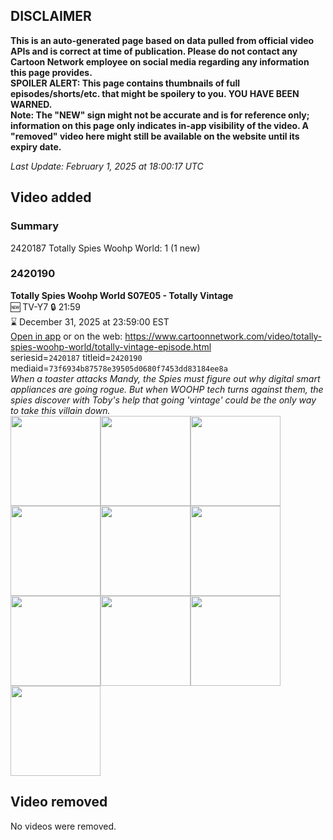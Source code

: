 ## DISCLAIMER
**This is an auto-generated page based on data pulled from official video APIs and is correct at time of publication. Please do not contact any Cartoon Network employee on social media regarding any information this page provides.**  
**SPOILER ALERT: This page contains thumbnails of full episodes/shorts/etc. that might be spoilery to you. YOU HAVE BEEN WARNED.**  
**Note: The "NEW" sign might not be accurate and is for reference only; information on this page only indicates in-app visibility of the video. A "removed" video here might still be available on the website until its expiry date.**  

_Last Update: February 1, 2025 at 18:00:17 UTC_
## Video added
### Summary
2420187 Totally Spies Woohp World: 1 (1 new)  
### 2420190
**Totally Spies Woohp World S07E05 - Totally Vintage**  
🆕 TV-Y7 🔒 21:59  
⌛ December 31, 2025 at 23:59:00 EST  
[Open in app](https://cnvideo.sercomkc.org/redirector.html?type=cnapp&seriesid=2420187&titleid=2420190&mediaid=73f6934b87578e39505d0680f7453dd83184ee8a) or on the web: https://www.cartoonnetwork.com/video/totally-spies-woohp-world/totally-vintage-episode.html  
seriesid=`2420187` titleid=`2420190` mediaid=`73f6934b87578e39505d0680f7453dd83184ee8a`  
_When a toaster attacks Mandy, the Spies must figure out why digital smart appliances are going rogue. But when WOOHP tech turns against them, the spies discover with Toby's help that going 'vintage' could be the only way to take this villain down._  
<a href="https://s3.amazonaws.com/cartoonorchestrator/2420190_001_1280x720.jpg"><img src="https://s3.amazonaws.com/cartoonorchestrator/2420190_001_640x360.jpg" height="144px" /></a><a href="https://s3.amazonaws.com/cartoonorchestrator/2420190_002_1280x720.jpg"><img src="https://s3.amazonaws.com/cartoonorchestrator/2420190_002_640x360.jpg" height="144px" /></a><a href="https://s3.amazonaws.com/cartoonorchestrator/2420190_003_1280x720.jpg"><img src="https://s3.amazonaws.com/cartoonorchestrator/2420190_003_640x360.jpg" height="144px" /></a><a href="https://s3.amazonaws.com/cartoonorchestrator/2420190_004_1280x720.jpg"><img src="https://s3.amazonaws.com/cartoonorchestrator/2420190_004_640x360.jpg" height="144px" /></a><a href="https://s3.amazonaws.com/cartoonorchestrator/2420190_005_1280x720.jpg"><img src="https://s3.amazonaws.com/cartoonorchestrator/2420190_005_640x360.jpg" height="144px" /></a><a href="https://s3.amazonaws.com/cartoonorchestrator/2420190_006_1280x720.jpg"><img src="https://s3.amazonaws.com/cartoonorchestrator/2420190_006_640x360.jpg" height="144px" /></a><a href="https://s3.amazonaws.com/cartoonorchestrator/2420190_007_1280x720.jpg"><img src="https://s3.amazonaws.com/cartoonorchestrator/2420190_007_640x360.jpg" height="144px" /></a><a href="https://s3.amazonaws.com/cartoonorchestrator/2420190_008_1280x720.jpg"><img src="https://s3.amazonaws.com/cartoonorchestrator/2420190_008_640x360.jpg" height="144px" /></a><a href="https://s3.amazonaws.com/cartoonorchestrator/2420190_009_1280x720.jpg"><img src="https://s3.amazonaws.com/cartoonorchestrator/2420190_009_640x360.jpg" height="144px" /></a><a href="https://s3.amazonaws.com/cartoonorchestrator/2420190_010_1280x720.jpg"><img src="https://s3.amazonaws.com/cartoonorchestrator/2420190_010_640x360.jpg" height="144px" /></a>
## Video removed
No videos were removed.  
